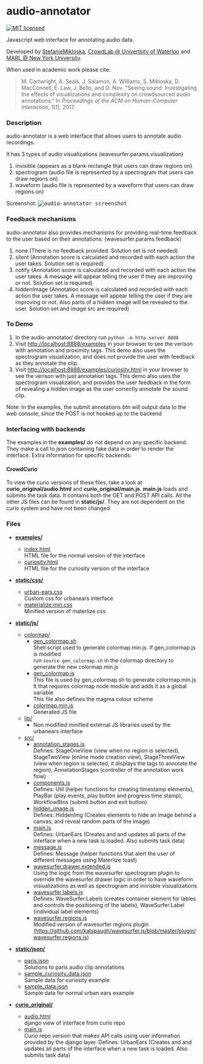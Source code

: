 # audio-annotator

[![MIT licensed](https://img.shields.io/badge/license-BSD2-blue.svg)](https://github.com/CrowdCurio/audio-annotator/blob/master/LICENSE.txt)

Javascript web interface for annotating audio data.

Developed by [StefanieMikloska](github.com/StefanieMikloska), [CrowdLab @ Univertsity of Waterloo](http://edithlaw.ca/people.html) and [MARL @ New York University](http://steinhardt.nyu.edu/marl/).

When used in academic work please cite:

> M. Cartwright, A. Seals, J. Salamon, A. Williams, S. Mikloska, D. MacConnell, E. Law, J. Bello, and O. Nov. "Seeing sound: Investigating the effects of visualizations and complexity on crowdsourced audio annotations." In *Proceedings of the ACM on Human-Computer Interaction*, 1(1), 2017.

### Description
audio-annotator is a web interface that allows users to annotate audio recordings.

It has 3 types of audio visualizations (wavesurfer.params.visualization)
   1. invisible (appears as a blank rectangle that users can draw regions on)
   2. spectrogram (audio file is represented by a spectrogram that users can draw regions on)
   3. waveform (audio file is represented by a waveform that users can draw regions on)

Screenshot:
<kbd>
![audio-annotator screenshot](https://github.com/CrowdCurio/audio-annotator/blob/master/static/img/task-interface.png)
</kbd>

### Feedback mechanisms
audio-annotator also provides mechanisms for providing real-time feedback to the user based on their annotations: (wavesurfer.params.feedback)
   1. none (There is no feedback provided. Solution set is not needed)
   2. silent (Annotation score is calculated and recorded with each action the user takes. Solution set is required)
   3. notify (Annotation score is calculated and recorded with each action the user takes. A message will appear telling the user if they are improving or not. Solution set is required)
   4. hiddenImage (Annotation score is calculated and recorded with each action the user takes. A message will appear telling the user if they are improving or not. Also parts of a hidden image will be revealed to the user. Solution set and image src are required)
   
### To Demo
1. In the audio-annotator/ directory run `python -m http.server 8888`
2. Visit <http://localhost:8888/examples> in your browser to see the verison with annotation and proximity tags. This demo also uses the spectrogram visualization, and does not provide the user with feedback as they annotate the clip.
3. Visit <http://localhost:8888/examples/curiosity.html> in your browser to see the verison with just annotation tags. This demo also uses the spectrogram visualization, and provides the user feedback in the form of revealing a hidden image as the user correctly annotate the sound clip.

Note: In the examples, the submit annotations btn will output data to the web console, since the POST is not hooked up to the backend

### Interfacing with backends
The examples in the **examples/** do not depend on any specific backend. They make a call to json containing fake data in order to render the interface. Extra information for specific backends:

#### CrowdCurio
To view the curio versions of these files, take a look at **curio_original/audio.html** and **curio_original/main.js**. **main.js** loads and submits the task data. It contains both the GET and POST API calls. All the other JS files can be found in **static/js/**. They are not dependent on the curio system and have not been changed

### Files
* [**examples/**](examples/)
   * [index.html](examples/index.html)  
      HTML file for the normal version of the interface
   * [curiosity.html](examples/curiosity.html)  
      HTML file for the curiosity version of the interface

* [**static/css/**](static/css/)
   * [urban-ears.css](static/css/urban-ears.css)  
      Custom css for urbanears interface
   * [materialize.min.css](static/css/materialize.min.css)  
      Minified version of materlize css

* [**static/js/**](static/js/)
   * [colormap/](static/js/colormap/)
      * [gen_colormap.sh](static/js/colormap/gen_colormap.sh)  
         Shell script used to generate colormap.min.js. If gen_colormap.js is modified  
         run `source gen_colormap.sh` in the colormap directory to generate the new colormap.min.js
      * [gen_colormap.js](static/js/colormap/gen_colormap.js)  
         This file is used by gen_colormap.sh to generate colormap.min.js  
         It that requires colormap node module and adds it as a global variable  
         This file also defines the magma colour scheme
      * [colormap.min.js](static/js/colormap/colormap.min.js)  
         Generated JS file
   * [lib/](static/js/lib/)
      * Non modified minified external JS libraries used by the  urbanears interface
   * [src/](static/js/src/)
      * [annotation_stages.js](static/js/src/annotation_stages.js)  
         Defines: StageOneView (view when no region is selected), StageTwoView (online mode creation view), StageThreeView (view when region is selected, 
         it displays the tags to annotate the region), AnnotationStages (controller of the annotation work flow)
      * [components.js](static/js/src/components.js)  
         Defines: Util (helper functions for creating timestamp elements), PlayBar (play events, play button and progress time stamp), 
         WorkflowBtns (submit button and exit button)
      * [hidden_image.js](static/js/src/hidden_image.js)  
         Defines: HiddenImg (Creates elements to hide an image behind a canvas, and reveal random parts of the image)
      * [main.js](static/js/src/main.js)  
         Defines: UrbanEars (Creates and and updates all parts of the interface when a new task is loaded. Also submits task data) 
      * [message.js](static/js/src/message.js)  
         Defines: Message (helper functions that alert the user of different messages using Materlize toast)
      * [wavesurfer.drawer.extended.js](static/js/src/wavesurfer.drawer.extended.js)  
         Using the logic from the wavesurfer spectrogram plugin to override the wavesurfer drawer logic in order to have waveform visiualizations as well as spectrogram and inivisble visiualizations
      * [wavesurfer.labels.js](static/js/src/wavesurfer.labels.js)  
         Defines: WaveSurfer.Labels (creates container element for lables and controls the positioning of the labels), WaveSurfer.Label (individual label elements)
      * [wavesurfer.regions.js](static/js/src/wavesurfer.regions.js)  
         Modified version of wavesurfer regions plugin           
 (https://github.com/katspaugh/wavesurfer.js/blob/master/plugin/wavesurfer.regions.js)

* [**static/json/**](static/json/)
   * [paris.json](static/json/paris.json)  
      Solutions to paris audio clip annotations
   * [sample_curiosity_data.json](static/json/sample_curiosity_data.json)  
      Sample data for curiosity example
   * [sample_data.json](static/json/sample_data.json)  
      Sample data for normal urban ears example      

* [**curio_original/**](curio_original/)
   * [audio.html](curio_original/audio.html)  
      django view of interface from curio repo
   * [main.js](curio_original/main.js)  
      Curio repo version that makes API calls using user information provided by the django layer.
      Defines: UrbanEars (Creates and and updates all parts of the interface when a new task is loaded. Also submits task data) 
